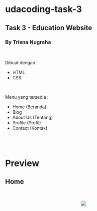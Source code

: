 # udacoding-task-3
## Task 3 - Education Website
### By Trisna Nugraha

<br>

Dibuat dengan :
- HTML
- CSS

<br>

Menu yang tersedia :
- Home (Beranda)
- Blog
- About Us (Tentang)
- Profile (Profil)
- Contact (Kontak)

<br>
<br>

# Preview
## Home

<br>
<p align="center"><img src="./preview/home.gif"></p>


